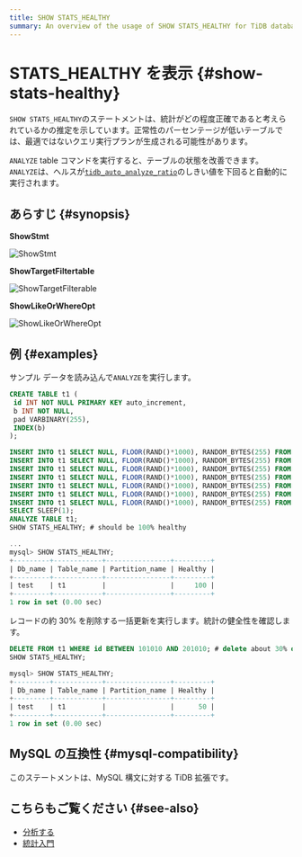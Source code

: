 ```yaml
---
title: SHOW STATS_HEALTHY
summary: An overview of the usage of SHOW STATS_HEALTHY for TiDB database.
---
```


# STATS_HEALTHY を表示 {#show-stats-healthy}

`SHOW STATS_HEALTHY`のステートメントは、統計がどの程度正確であると考えられているかの推定を示しています。正常性のパーセンテージが低いテーブルでは、最適ではないクエリ実行プランが生成される可能性があります。

`ANALYZE` table コマンドを実行すると、テーブルの状態を改善できます。 `ANALYZE`は、ヘルスが[`tidb_auto_analyze_ratio`](/system-variables.md#tidb_auto_analyze_ratio)のしきい値を下回ると自動的に実行されます。

## あらすじ {#synopsis}

**ShowStmt**

![ShowStmt](https://docs-download.pingcap.com/media/images/docs/sqlgram/ShowStmt.png)

**ShowTargetFiltertable**

![ShowTargetFilterable](https://docs-download.pingcap.com/media/images/docs/sqlgram/ShowTargetFilterable.png)

**ShowLikeOrWhereOpt**

![ShowLikeOrWhereOpt](https://docs-download.pingcap.com/media/images/docs/sqlgram/ShowLikeOrWhereOpt.png)

## 例 {#examples}

サンプル データを読み込んで`ANALYZE`を実行します。


```sql
CREATE TABLE t1 (
 id INT NOT NULL PRIMARY KEY auto_increment,
 b INT NOT NULL,
 pad VARBINARY(255),
 INDEX(b)
);

INSERT INTO t1 SELECT NULL, FLOOR(RAND()*1000), RANDOM_BYTES(255) FROM dual;
INSERT INTO t1 SELECT NULL, FLOOR(RAND()*1000), RANDOM_BYTES(255) FROM t1 a JOIN t1 b JOIN t1 c LIMIT 100000;
INSERT INTO t1 SELECT NULL, FLOOR(RAND()*1000), RANDOM_BYTES(255) FROM t1 a JOIN t1 b JOIN t1 c LIMIT 100000;
INSERT INTO t1 SELECT NULL, FLOOR(RAND()*1000), RANDOM_BYTES(255) FROM t1 a JOIN t1 b JOIN t1 c LIMIT 100000;
INSERT INTO t1 SELECT NULL, FLOOR(RAND()*1000), RANDOM_BYTES(255) FROM t1 a JOIN t1 b JOIN t1 c LIMIT 100000;
INSERT INTO t1 SELECT NULL, FLOOR(RAND()*1000), RANDOM_BYTES(255) FROM t1 a JOIN t1 b JOIN t1 c LIMIT 100000;
INSERT INTO t1 SELECT NULL, FLOOR(RAND()*1000), RANDOM_BYTES(255) FROM t1 a JOIN t1 b JOIN t1 c LIMIT 100000;
SELECT SLEEP(1);
ANALYZE TABLE t1;
SHOW STATS_HEALTHY; # should be 100% healthy
```

```sql
...
mysql> SHOW STATS_HEALTHY;
+---------+------------+----------------+---------+
| Db_name | Table_name | Partition_name | Healthy |
+---------+------------+----------------+---------+
| test    | t1         |                |     100 |
+---------+------------+----------------+---------+
1 row in set (0.00 sec)
```

レコードの約 30% を削除する一括更新を実行します。統計の健全性を確認します。


```sql
DELETE FROM t1 WHERE id BETWEEN 101010 AND 201010; # delete about 30% of records
SHOW STATS_HEALTHY;
```

```sql
mysql> SHOW STATS_HEALTHY;
+---------+------------+----------------+---------+
| Db_name | Table_name | Partition_name | Healthy |
+---------+------------+----------------+---------+
| test    | t1         |                |      50 |
+---------+------------+----------------+---------+
1 row in set (0.00 sec)
```

## MySQL の互換性 {#mysql-compatibility}

このステートメントは、MySQL 構文に対する TiDB 拡張です。

## こちらもご覧ください {#see-also}

-   [分析する](/sql-statements/sql-statement-analyze-table.md)
-   [統計入門](/statistics.md)
